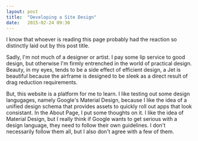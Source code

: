```yaml
---
layout: post
title:  "Developing a Site Design"
date:   2015-02-24 09:30
---
```

I know that whoever is reading this page probably had the reaction so distinctly laid out by this post title.

Sadly, I'm not much of a designer or artist. I pay some lip service to good design, but otherwise I'm firmly entrenched in the world of practical design. Beauty, in my eyes, tends to be a side effect of efficient design, a Jet is beautiful because the airframe is designed to be sleek as a direct result of drag reduction requirements.

But, this website is a platform for me to learn. I like testing out some design langugages, namely Google's Material Design, because I like the idea of a unified design schema that provides assets to quickly roll out apps that look consistant. In the About Page, I put some thoughts on it. I like the idea of Material Design, but I really think if Google wants to get serious with a design language, they need to follow their own guidelines. I don't necessarily follow them all, but I also don't agree with a few of them.
